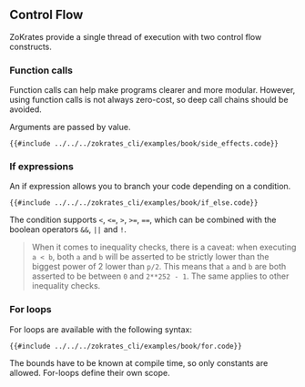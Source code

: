 ## Control Flow

ZoKrates provide a single thread of execution with two control flow constructs.

### Function calls

Function calls can help make programs clearer and more modular. However, using function calls is not always zero-cost, so deep call chains should be avoided.

Arguments are passed by value.

```zokrates
{{#include ../../../zokrates_cli/examples/book/side_effects.code}}
```

### If expressions

An if expression allows you to branch your code depending on a condition.

```zokrates
{{#include ../../../zokrates_cli/examples/book/if_else.code}}
```

The condition supports `<`, `<=`, `>`, `>=`, `==`, which can be combined with the boolean operators `&&`, `||` and `!`.

>When it comes to inequality checks, there is a caveat: when executing `a < b`, both `a` and `b` will be asserted to be strictly lower than the biggest power of 2 lower than `p/2`. This means that `a` and `b` are both asserted to be between `0` and `2**252 - 1`. The same applies to other inequality checks.

### For loops

For loops are available with the following syntax:

```zokrates
{{#include ../../../zokrates_cli/examples/book/for.code}}
```

The bounds have to be known at compile time, so only constants are allowed.
For-loops define their own scope.
